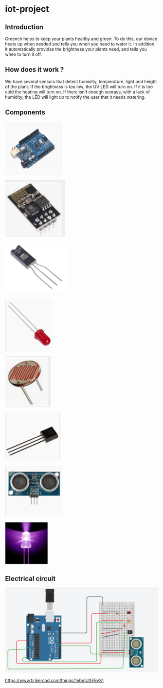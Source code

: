 # iot-project

## Introduction

Greench helps to keep your plants healthy and green. To do this, our device heats up when needed and tells you when you need to water it. In addition, it automatically provides the brightness your plants need, and tells you when to turn it off.

## How does it work ?

We have several sensors that detect humidity, temperature, light and height of the plant. If the brightness is too low, the UV LED will turn on. If it is too cold the heating will turn on. If there isn't enough sunrays, with a lack of humidity, the LED will light up to notify the user that it needs watering.

## Components

![Arduino](images/Arduino.PNG "Arduino")

![ESP8266](images/ESP8266.PNG "ESP8266")


![capteur humidité](images/humidite.PNG "")

![LED](images/LED.PNG "")

![photorésistance](images/lum.PNG "")

![capteur température](images/temp.PNG "")

![capteur ultrason](images/ultrason.PNG "")

![LED UV](images/uv.PNG "")

## Electrical circuit

![LED UV](images/circuit.PNG "")

https://www.tinkercad.com/things/1ebmUXF9yS1
